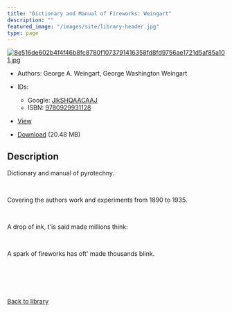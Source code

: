 ```yaml
---
title: "Dictionary and Manual of Fireworks: Weingart"
description: ""
featured_image: "/images/site/library-header.jpg"
type: page
---
```


<a href="https://drive.google.com/uc?export=view&id=1MYhT1zeZQ9Vly-3FJcbEhvw33dD95j4o" target="_blank">![8e516de602b4f4f46b8fc8780f1073791416358fd8fd9756ae1721d5af85a101.jpg](/images/library/8e516de602b4f4f46b8fc8780f1073791416358fd8fd9756ae1721d5af85a101.jpg)</a>
* Authors: George A. Weingart, George Washington Weingart
* IDs:
  * Google: <a href="https://books.google.com/books?id=JlkSHQAACAAJ" target="_blank">JlkSHQAACAAJ</a>
  * ISBN: <a href="https://www.worldcat.org/isbn/9780929931128" target="_blank">9780929931128</a>
* <a href="https://drive.google.com/uc?export=view&id=1MYhT1zeZQ9Vly-3FJcbEhvw33dD95j4o" target="_blank">View</a>

* [Download](https://drive.google.com/uc?export=download&id=1MYhT1zeZQ9Vly-3FJcbEhvw33dD95j4o) (20.48 MB)

## Description<div>
<p>Dictionary and manual of pyrotechny.</p>
<p> </p>
<p>Covering the authors work and experiments from 1890 to 1935.</p>
<p> </p>
<p>A drop of ink, t'is said made millions think:</p>
<p> </p>
<p>A spark of fireworks has oft' made thousands blink.</p>
<p> </p>
<p> </p></div>

<br />[Back to library](/library/)
